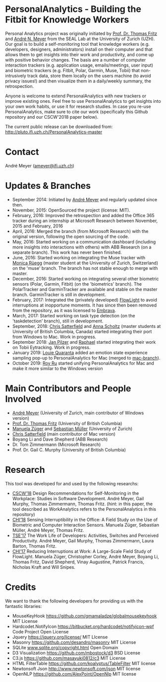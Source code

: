 # PersonalAnalytics - Building the Fitbit for Knowledge Workers
Personal Analytics project was originally initiated by [Prof. Dr. Thomas Fritz](http://www.ifi.uzh.ch/en/seal/people/fritz.html) and [André N. Meyer](https://www.andre-meyer.ch) from the SEAL Lab at the University of Zurich (UZH). Our goal is to build a self-monitoring tool that knowledge workers (e.g. developers, designers, administrators) install on their computer and that allows them to get insights into their work and productivity, and come up with positive behavior changes. The basis are a number of computer interaction trackers (e.g. application usage, emails/meetings, user input) and biometric trackers (e.g. Fitbit, Polar, Garmin, Muse, Tobii) that non-intrusively track data, store them locally on the users machine (to avoid privacy issues!) and then visualize them in a daily/weekly summary, the retrospection. 

Anyone is welcome to extend PersonalAnalytics with new trackers or improve existing ones. Feel free to use PersonalAnalytics to get insights into your own work habits, or use it for research studies. In case you re-use PersonalAnalytics, make sure to cite our work (specifically this Github repository and our CSCW'2018 paper below).

The current public release can be downloaded from: http://pluto.ifi.uzh.ch/PersonalAnalytics-master

# Contact
André Meyer (ameyer@ifi.uzh.ch)

# Updates & Branches
- September 2014: Initiated by [André Meyer](https://www.andre-meyer.ch) and regularly updated since then.
- November, 2015: OpenSourced the project (license: MIT).
- February, 2016: Improved the retrospection and added the Office 365 tracker during an internship at Microsoft Research between November, 2015 and February, 2016
- April, 2016: Merged the branch (from Microsoft Research) with the original version, following the open sourcing of the code.
- May, 2016: Started working on a communication dashboard (including more insights into interactions with others) with ABB Research (on a separate branch). This work has never been finished.
- June, 2016: Started working on integrating the Muse tracker with [Monica Rüegg](https://github.com/montrin) (master student at the University of Zurich, Switzerland) on the 'muse' branch. The branch has not stable enough to merge with master.
- December, 2016: Started working on integrating several other biometric sensors (Polar, Garmin, Fitbit) (on the 'biometrics' branch). The PolarTracker and GarminTracker are available and stable on the master branch. GarminTracker is still in development.
- February, 2017: Integrated the (privately developed) [FlowLight](https://www.andre-meyer.ch/flowlight) to avoid interruptions at inopportune moments. It has since then been removed from the repository, as it was licensed to [Embrava](https://embrava.com/pages/flow).
- March, 2017: Started working on task type detection (on the 'taskdetection' branch), still in development.
- September, 2018: [Chris Satterfield](https://github.com/csatterfield) and [Anna Scholtz](https://github.com/scholtzan) (master students at University of British Columbia, Canada) started integrating their port from Windows to Mac. Work in progress.
- September 2018: [Jan Pilzer](https://github.com/hirse) and [Raphael](https://github.com/raphaelro) started integrating their work on Tobii Eytracking. Work in progress.
- January 2019: [Louie Quaranta](https://github.com/louieQ) added an emotion state experience sampling pop-up to PersonalAnalytics for Mac (merged to [mac-branch](https://github.com/sealuzh/PersonalAnalytics/tree/mac)).
- October 2019: [Roy Ru](https://github.com/royru) started unifying PersonalAnalytics for Mac and make it more similar to the Windows version

# Main Contributors and People Involved
- [André Meyer](https://www.andre-meyer.ch) (University of Zurich, main contributor of Windows version)
- [Prof. Dr. Thomas Fritz](http://www.ifi.uzh.ch/en/seal/people/fritz.html) (University of British Columbia)
- [Manuela Züger](http://www.ifi.uzh.ch/en/seal/people/zueger.html) and [Sebastian Müller](http://www.ifi.uzh.ch/en/seal/people/mueller.html) (University of Zurich)
- [Chris Satterfield](https://github.com/csatterfield) (main contributor of Mac version)
- Boyang Li and Dave Shepherd (ABB Research)
- Dr. Tom Zimmermann (Microsoft Research)
- Prof. Dr. Gail C. Murphy (University of British Columbia)

# Research
This tool was developed for and used by the following researchs:
- [CSCW’18](https://www.andre-meyer.ch/CSCW18) Design Recommendations for Self-Monitoring in the Workplace: Studies in Software Development. André Meyer, Gail Murphy, Thomas Zimmermann, Thomas Fritz. (hint: in this paper, the tool described as WorkAnalytics refers to the PersonalAnalytics in this repository)
- [CHI’18](http://www.zora.uzh.ch/id/eprint/151128/1/pn4597-zugerA.pdf) Sensing Interruptibility in the Office: A Field Study on the Use of Biometric and Computer Interaction Sensors. Manuela Züger, Sebastian Müller, André Meyer, Thomas Fritz. 
- [TSE’17](https://www.andre-meyer.ch/TSE17) The Work Life of Developers: Activities, Switches and Perceived Productivity. André Meyer, Gail Murphy, Thomas Zimmermann, Laura Barton, Thomas Fritz. 
- [CHI’17](https://www.andre-meyer.ch/CHI17) Reducing Interruptions at Work: A Large-Scale Field Study of FlowLight. Manuela Züger, Christopher Corley, André Meyer, Boyang Li, Thomas Fritz, David Shepherd, Vinay Augustine, Patrick Francis, Nicholas Kraft and Will Snipes.

# Credits
We want to thank the following developers for providing us with the fantastic libraries:
- MouseKeyHook https://github.com/gmamaladze/globalmousekeyhook MIT License
- Hardcodet.NotifyIcon https://bitbucket.org/hardcodet/notifyicon-wpf Code Project Open License
- Jquery https://jquery.org/license/ MIT LIcense
- Masonry https://github.com/desandro/masonry MIT License
- SQLite www.sqlite.org/copyright.html Open Domain 
- D3 Visualization https://github.com/mbostock/d3 BSD License
- C3.js https://github.com/masayuki0812/c3 MIT License 
- HTML FilterTable https://github.com/koalyptus/TableFilter MIT license
- Newtonsoft Json http://www.newtonsoft.com/json MIT license
- OpenNLP https://github.com/AlexPoint/OpenNlp MIT license 
